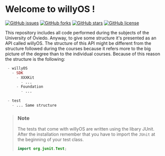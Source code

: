 # Welcome to willyOS !
  
[![GitHub issues](https://img.shields.io/github/issues/ZenMaster91/willyOS-java.svg)](https://github.com/ZenMaster91/willyOS-java/issues)
[![GitHub forks](https://img.shields.io/github/forks/ZenMaster91/willyOS-java.svg)](https://github.com/ZenMaster91/willyOS-java/network)
[![GitHub stars](https://img.shields.io/github/stars/ZenMaster91/willyOS-java.svg)](https://github.com/ZenMaster91/willyOS-java/stargazers)
[![GitHub license](https://img.shields.io/badge/license-AGPL-blue.svg)](https://raw.githubusercontent.com/ZenMaster91/willyOS-java/master/LICENSE)   

This repository includes all code performed during the subjects of the University of Oviedo. Anyway, to give some structure it's presented as an API called willyOS. The structure of this API might be different from the structure followed during the courses because it refers more to the big picture of the degree than to the individual courses. Because of this reason the structure is the following:

```php
 - willyOS
   - SDK
     - XXXKit
       - ...
     - Foundation
       - ...
     
 - test
   - ... Same structure
```

> ### Note
> 
> The tests that come with willyOS are written using the libary JUnit. After the installation remember that you have to import the `JUnit` at the beginning of your test class.
> ```java
> import org.junit.Test;
> ```
